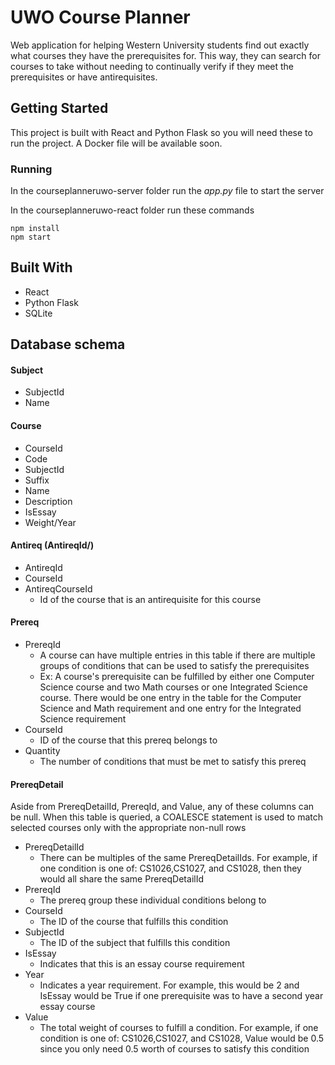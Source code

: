# UWO Course Planner

Web application for helping Western University students find out exactly what courses they have the prerequisites for. This way, they can search for courses to take without needing to continually verify if they meet the prerequisites or have antirequisites.

## Getting Started

This project is built with React and Python Flask so you will need these to run the project. A Docker file will be available soon.

### Running

In the courseplanneruwo-server folder run the _app.py_ file to start the server

In the courseplanneruwo-react folder run these commands

```
npm install
npm start
```

## Built With

- React
- Python Flask
- SQLite

## Database schema

#### Subject

- SubjectId
- Name

#### Course

- CourseId
- Code
- SubjectId
- Suffix
- Name
- Description
- IsEssay
- Weight/Year

#### Antireq (AntireqId/)

- AntireqId
- CourseId
- AntireqCourseId
  - Id of the course that is an antirequisite for this course

#### Prereq

- PrereqId
  - A course can have multiple entries in this table if there are multiple groups of conditions that can be used to satisfy the prerequisites
  - Ex: A course's prerequisite can be fulfilled by either one Computer Science course and two Math courses or one Integrated Science course. There would be one entry in the table for the Computer Science and Math requirement and one entry for the Integrated Science requirement
- CourseId
  - ID of the course that this prereq belongs to
- Quantity
  - The number of conditions that must be met to satisfy this prereq

#### PrereqDetail

Aside from PrereqDetailId, PrereqId, and Value, any of these columns can be null. When this table is queried, a COALESCE statement is used to match selected courses only with the appropriate non-null rows

- PrereqDetailId
  - There can be multiples of the same PrereqDetailIds. For example, if one condition is one of: CS1026,CS1027, and CS1028, then they would all share the same PrereqDetailId
- PrereqId
  - The prereq group these individual conditions belong to
- CourseId
  - The ID of the course that fulfills this condition
- SubjectId
  - The ID of the subject that fulfills this condition
- IsEssay
  - Indicates that this is an essay course requirement
- Year
  - Indicates a year requirement. For example, this would be 2 and IsEssay would be True if one prerequisite was to have a second year essay course
- Value
  - The total weight of courses to fulfill a condition. For example, if one condition is one of: CS1026,CS1027, and CS1028, Value would be 0.5 since you only need 0.5 worth of courses to satisfy this condition
